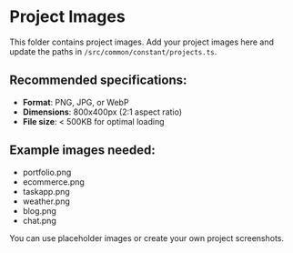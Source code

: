 # Project Images

This folder contains project images. Add your project images here and update the paths in `/src/common/constant/projects.ts`.

## Recommended specifications:
- **Format**: PNG, JPG, or WebP
- **Dimensions**: 800x400px (2:1 aspect ratio)
- **File size**: < 500KB for optimal loading

## Example images needed:
- portfolio.png
- ecommerce.png  
- taskapp.png
- weather.png
- blog.png
- chat.png

You can use placeholder images or create your own project screenshots.

